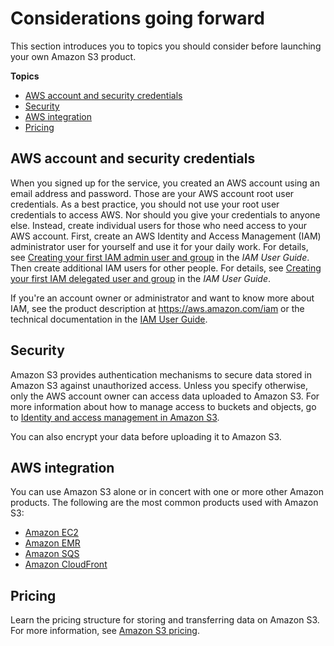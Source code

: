 # Considerations going forward<a name="s3-gsg-ConsiderationsGoingForward"></a>

This section introduces you to topics you should consider before launching your own Amazon S3 product\.

**Topics**
+ [AWS account and security credentials](#iam-about-shared)
+ [Security](#s3-gsg-Security)
+ [AWS integration](#s3-gsg-AWSIntegration)
+ [Pricing](#s3-gsg-Pricing)

## AWS account and security credentials<a name="iam-about-shared"></a>

When you signed up for the service, you created an AWS account using an email address and password\. Those are your AWS account root user credentials\. As a best practice, you should not use your root user credentials to access AWS\. Nor should you give your credentials to anyone else\. Instead, create individual users for those who need access to your AWS account\. First, create an AWS Identity and Access Management \(IAM\) administrator user for yourself and use it for your daily work\. For details, see [Creating your first IAM admin user and group](https://docs.aws.amazon.com/IAM/latest/UserGuide/getting-started_create-admin-group.html) in the *IAM User Guide*\. Then create additional IAM users for other people\. For details, see [Creating your first IAM delegated user and group](https://docs.aws.amazon.com/IAM/latest/UserGuide/getting-started_create-delegated-user.html) in the *IAM User Guide*\.

If you're an account owner or administrator and want to know more about IAM, see the product description at [https://aws\.amazon\.com/iam](https://aws.amazon.com/iam) or the technical documentation in the [IAM User Guide](https://docs.aws.amazon.com/IAM/latest/UserGuide/introduction.html)\.

## Security<a name="s3-gsg-Security"></a>

Amazon S3 provides authentication mechanisms to secure data stored in Amazon S3 against unauthorized access\. Unless you specify otherwise, only the AWS account owner can access data uploaded to Amazon S3\. For more information about how to manage access to buckets and objects, go to [Identity and access management in Amazon S3](s3-access-control.md)\. 

You can also encrypt your data before uploading it to Amazon S3\.

## AWS integration<a name="s3-gsg-AWSIntegration"></a>

You can use Amazon S3 alone or in concert with one or more other Amazon products\. The following are the most common products used with Amazon S3:
+ [Amazon EC2](https://aws.amazon.com/ec2/)
+ [Amazon EMR](https://aws.amazon.com/elasticmapreduce/)
+ [Amazon SQS](https://aws.amazon.com/sqs/)
+ [Amazon CloudFront ](https://aws.amazon.com/cloudfront/)

## Pricing<a name="s3-gsg-Pricing"></a>

Learn the pricing structure for storing and transferring data on Amazon S3\. For more information, see [Amazon S3 pricing](https://aws.amazon.com/s3/pricing/)\.